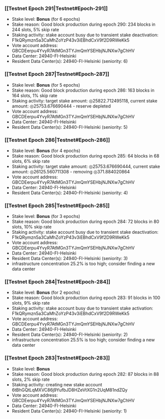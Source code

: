 ### [[Testnet Epoch 291|Testnet#Epoch-291]]
* Stake level: **Bonus** (for 6 epochs)
* Stake reason: Good block production during epoch 290: 234 blocks in 244 slots, 5% skip rate
* Staking activity: stake account busy due to transient stake deactivation: F1kQRymzn5a3CaMhZoYzP43v3iEBhdCxV9f2D9RWeKk5
* Vote account address: GBCDEerpu4YvyR7AtMGn3TYJmQmYSEHbjNJNXw7gChHV
* Data Center: 24940-FI-Helsinki
* Resident Data Center(s): 24940-FI-Helsinki (seniority: 6)
### [[Testnet Epoch 287|Testnet#Epoch-287]]
* Stake level: **Bonus** (for 5 epochs)
* Stake reason: Good block production during epoch 286: 163 blocks in 164 slots, 1% skip rate
* Staking activity: target stake amount: ◎25822.712495118, current stake amount: ◎25753.676690444 - reserve depleted
* Vote account address: GBCDEerpu4YvyR7AtMGn3TYJmQmYSEHbjNJNXw7gChHV
* Data Center: 24940-FI-Helsinki
* Resident Data Center(s): 24940-FI-Helsinki (seniority: 5)
### [[Testnet Epoch 286|Testnet#Epoch-286]]
* Stake level: **Bonus** (for 4 epochs)
* Stake reason: Good block production during epoch 285: 64 blocks in 68 slots, 6% skip rate
* Staking activity: target stake amount: ◎25753.676690444, current stake amount: ◎26125.560711308 - removing ◎371.884020864
* Vote account address: GBCDEerpu4YvyR7AtMGn3TYJmQmYSEHbjNJNXw7gChHV
* Data Center: 24940-FI-Helsinki
* Resident Data Center(s): 24940-FI-Helsinki (seniority: 4)
### [[Testnet Epoch 285|Testnet#Epoch-285]]
* Stake level: **Bonus** (for 3 epochs)
* Stake reason: Good block production during epoch 284: 72 blocks in 80 slots, 10% skip rate
* Staking activity: stake account busy due to transient stake deactivation: F1kQRymzn5a3CaMhZoYzP43v3iEBhdCxV9f2D9RWeKk5
* Vote account address: GBCDEerpu4YvyR7AtMGn3TYJmQmYSEHbjNJNXw7gChHV
* Data Center: 24940-FI-Helsinki
* Resident Data Center(s): 24940-FI-Helsinki (seniority: 3)
* infrastructure concentration 25.2% is too high; consider finding a new data center
### [[Testnet Epoch 284|Testnet#Epoch-284]]
* Stake level: **Bonus** (for 2 epochs)
* Stake reason: Good block production during epoch 283: 91 blocks in 100 slots, 9% skip rate
* Staking activity: stake account busy due to transient stake activation: F1kQRymzn5a3CaMhZoYzP43v3iEBhdCxV9f2D9RWeKk5
* Vote account address: GBCDEerpu4YvyR7AtMGn3TYJmQmYSEHbjNJNXw7gChHV
* Data Center: 24940-FI-Helsinki
* Resident Data Center(s): 24940-FI-Helsinki (seniority: 2)
* infrastructure concentration 25.5% is too high; consider finding a new data center
### [[Testnet Epoch 283|Testnet#Epoch-283]]
* Stake level: **Bonus**
* Stake reason: Good block production during epoch 282: 87 blocks in 88 slots, 2% skip rate
* Staking activity: creating new stake account 6tBhGQtLqMXVC86j9YufbJD8HZeVtXG1n2UqM81ndZQy
* Vote account address: GBCDEerpu4YvyR7AtMGn3TYJmQmYSEHbjNJNXw7gChHV
* Data Center: 24940-FI-Helsinki
* Resident Data Center(s): 24940-FI-Helsinki (seniority: 1)